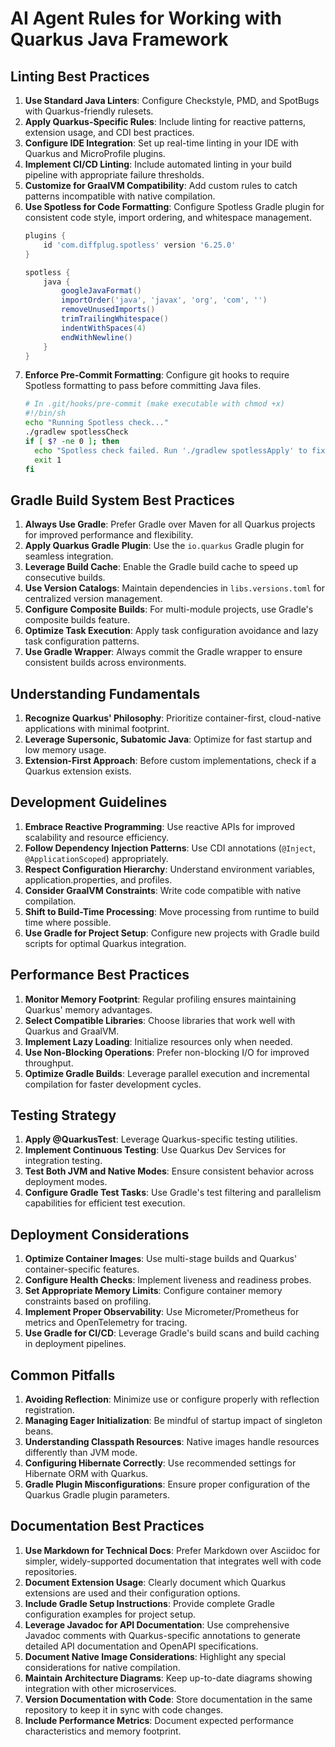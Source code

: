 # AI Agent Rules for Working with Quarkus Java Framework

## Linting Best Practices
1. **Use Standard Java Linters**: Configure Checkstyle, PMD, and SpotBugs with Quarkus-friendly rulesets.
2. **Apply Quarkus-Specific Rules**: Include linting for reactive patterns, extension usage, and CDI best practices.
3. **Configure IDE Integration**: Set up real-time linting in your IDE with Quarkus and MicroProfile plugins.
4. **Implement CI/CD Linting**: Include automated linting in your build pipeline with appropriate failure thresholds.
5. **Customize for GraalVM Compatibility**: Add custom rules to catch patterns incompatible with native compilation.
6. **Use Spotless for Code Formatting**: Configure Spotless Gradle plugin for consistent code style, import ordering, and whitespace management.
   ```gradle
   plugins {
       id 'com.diffplug.spotless' version '6.25.0'
   }
   
   spotless {
       java {
           googleJavaFormat()
           importOrder('java', 'javax', 'org', 'com', '')
           removeUnusedImports()
           trimTrailingWhitespace()
           indentWithSpaces(4)
           endWithNewline()
       }
   }
   ```
7. **Enforce Pre-Commit Formatting**: Configure git hooks to require Spotless formatting to pass before committing Java files.
   ```bash
   # In .git/hooks/pre-commit (make executable with chmod +x)
   #!/bin/sh
   echo "Running Spotless check..."
   ./gradlew spotlessCheck
   if [ $? -ne 0 ]; then
     echo "Spotless check failed. Run './gradlew spotlessApply' to fix formatting issues."
     exit 1
   fi
   ```

## Gradle Build System Best Practices
1. **Always Use Gradle**: Prefer Gradle over Maven for all Quarkus projects for improved performance and flexibility.
2. **Apply Quarkus Gradle Plugin**: Use the `io.quarkus` Gradle plugin for seamless integration.
3. **Leverage Build Cache**: Enable the Gradle build cache to speed up consecutive builds.
4. **Use Version Catalogs**: Maintain dependencies in `libs.versions.toml` for centralized version management.
5. **Configure Composite Builds**: For multi-module projects, use Gradle's composite builds feature.
6. **Optimize Task Execution**: Apply task configuration avoidance and lazy task configuration patterns.
7. **Use Gradle Wrapper**: Always commit the Gradle wrapper to ensure consistent builds across environments.

## Understanding Fundamentals
1. **Recognize Quarkus' Philosophy**: Prioritize container-first, cloud-native applications with minimal footprint.
2. **Leverage Supersonic, Subatomic Java**: Optimize for fast startup and low memory usage.
3. **Extension-First Approach**: Before custom implementations, check if a Quarkus extension exists.

## Development Guidelines
1. **Embrace Reactive Programming**: Use reactive APIs for improved scalability and resource efficiency.
2. **Follow Dependency Injection Patterns**: Use CDI annotations (`@Inject`, `@ApplicationScoped`) appropriately.
3. **Respect Configuration Hierarchy**: Understand environment variables, application.properties, and profiles.
4. **Consider GraalVM Constraints**: Write code compatible with native compilation.
5. **Shift to Build-Time Processing**: Move processing from runtime to build time where possible.
6. **Use Gradle for Project Setup**: Configure new projects with Gradle build scripts for optimal Quarkus integration.

## Performance Best Practices
1. **Monitor Memory Footprint**: Regular profiling ensures maintaining Quarkus' memory advantages.
2. **Select Compatible Libraries**: Choose libraries that work well with Quarkus and GraalVM.
3. **Implement Lazy Loading**: Initialize resources only when needed.
4. **Use Non-Blocking Operations**: Prefer non-blocking I/O for improved throughput.
5. **Optimize Gradle Builds**: Leverage parallel execution and incremental compilation for faster development cycles.

## Testing Strategy
1. **Apply @QuarkusTest**: Leverage Quarkus-specific testing utilities.
2. **Implement Continuous Testing**: Use Quarkus Dev Services for integration testing.
3. **Test Both JVM and Native Modes**: Ensure consistent behavior across deployment modes.
4. **Configure Gradle Test Tasks**: Use Gradle's test filtering and parallelism capabilities for efficient test execution.

## Deployment Considerations
1. **Optimize Container Images**: Use multi-stage builds and Quarkus' container-specific features.
2. **Configure Health Checks**: Implement liveness and readiness probes.
3. **Set Appropriate Memory Limits**: Configure container memory constraints based on profiling.
4. **Implement Proper Observability**: Use Micrometer/Prometheus for metrics and OpenTelemetry for tracing.
5. **Use Gradle for CI/CD**: Leverage Gradle's build scans and build caching in deployment pipelines.

## Common Pitfalls
1. **Avoiding Reflection**: Minimize use or configure properly with reflection registration.
2. **Managing Eager Initialization**: Be mindful of startup impact of singleton beans.
3. **Understanding Classpath Resources**: Native images handle resources differently than JVM mode.
4. **Configuring Hibernate Correctly**: Use recommended settings for Hibernate ORM with Quarkus.
5. **Gradle Plugin Misconfigurations**: Ensure proper configuration of the Quarkus Gradle plugin parameters.

## Documentation Best Practices
1. **Use Markdown for Technical Docs**: Prefer Markdown over Asciidoc for simpler, widely-supported documentation that integrates well with code repositories.
2. **Document Extension Usage**: Clearly document which Quarkus extensions are used and their configuration options.
3. **Include Gradle Setup Instructions**: Provide complete Gradle configuration examples for project setup.
4. **Leverage Javadoc for API Documentation**: Use comprehensive Javadoc comments with Quarkus-specific annotations to generate detailed API documentation and OpenAPI specifications.
5. **Document Native Image Considerations**: Highlight any special considerations for native compilation.
6. **Maintain Architecture Diagrams**: Keep up-to-date diagrams showing integration with other microservices.
7. **Version Documentation with Code**: Store documentation in the same repository to keep it in sync with code changes.
8. **Include Performance Metrics**: Document expected performance characteristics and memory footprint.
